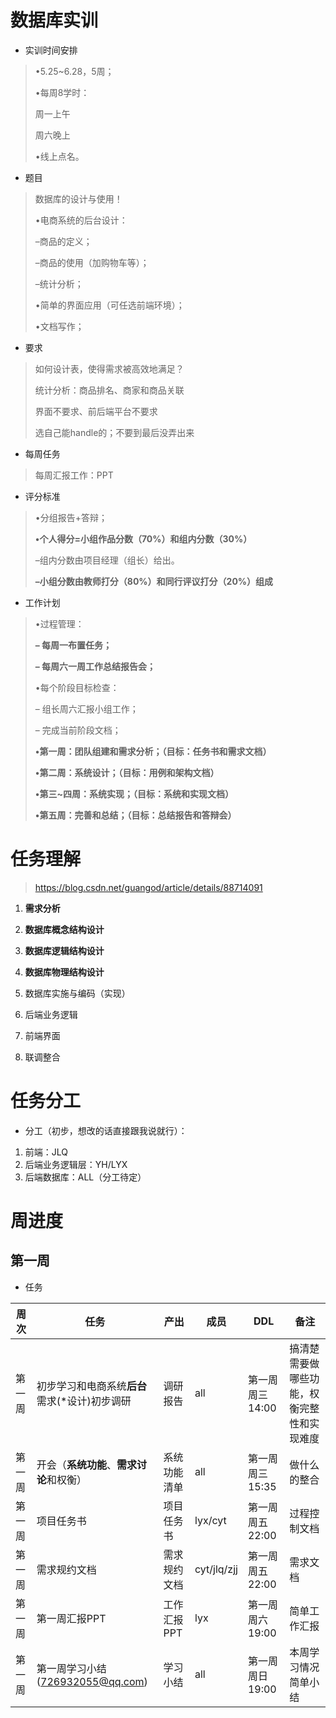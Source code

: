 # 数据库实训

- 实训时间安排

> •5.25~6.28，5周；
>
> •每周8学时：
>
> 周一上午
>
> 周六晚上
>
> •线上点名。

- 题目

> 数据库的设计与使用！
>
> •电商系统的后台设计：
>
> –商品的定义；
>
> –商品的使用（加购物车等）；
>
> –统计分析；
>
> •简单的界面应用（可任选前端环境）；
>
> •文档写作；

- 要求

> 如何设计表，使得需求被高效地满足？
>
> 统计分析：商品排名、商家和商品关联
>
> 界面不要求、前后端平台不要求
>
> 选自己能handle的；不要到最后没弄出来

- 每周任务

> 每周汇报工作：PPT

- 评分标准

> •分组报告+答辩；
>
> **•个人得分=小组作品分数（70%）和组内分数（30%）**
>
> –组内分数由项目经理（组长）给出。
>
> **–小组分数由教师打分（80%）和同行评议打分（20%）组成**

- 工作计划

> •过程管理：
>
> **– 每周一布置任务；**
>
> **– 每周六一周工作总结报告会；**
>
> •每个阶段目标检查：
>
> – 组长周六汇报小组工作；
>
> – 完成当前阶段文档；
>
> **•第一周：团队组建和需求分析；（目标：任务书和需求文档）**
>
> **•第二周：系统设计；（目标：用例和架构文档）**
>
> **•第三~四周：系统实现；（目标：系统和实现文档）**
>
> **•第五周：完善和总结；（目标：总结报告和答辩会）**

# 任务理解

>https://blog.csdn.net/guangod/article/details/88714091

1. **需求分析**

2. **数据库概念结构设计**

3. **数据库逻辑结构设计**

4. **数据库物理结构设计**

5. 数据库实施与编码（实现）

6. 后端业务逻辑
7. 前端界面
8. 联调整合



# 任务分工

- 分工（初步，想改的话直接跟我说就行）：

1. 前端：JLQ
2. 后端业务逻辑层：YH/LYX
3. 后端数据库：ALL（分工待定）



# 周进度

## 第一周

- 任务

| 周次   | 任务                                          | 产出         | 成员        | DDL             | 备注                                       |
| ------ | --------------------------------------------- | ------------ | ----------- | --------------- | ------------------------------------------ |
| 第一周 | 初步学习和电商系统**后台**需求(*设计)初步调研 | 调研报告     | all         | 第一周周三14:00 | 搞清楚需要做哪些功能，权衡完整性和实现难度 |
| 第一周 | 开会（**系统功能**、**需求讨论**和权衡）      | 系统功能清单 | all         | 第一周周三15:35 | 做什么的整合                               |
| 第一周 | 项目任务书                                    | 项目任务书   | lyx/cyt     | 第一周周五22:00 | 过程控制文档                               |
| 第一周 | 需求规约文档                                  | 需求规约文档 | cyt/jlq/zjj | 第一周周五22:00 | 需求文档                                   |
| 第一周 | 第一周汇报PPT                                 | 工作汇报PPT  | lyx         | 第一周周六19:00 | 简单工作汇报                               |
| 第一周 | 第一周学习小结(726932055@qq.com)              | 学习小结     | all         | 第一周周日19:00 | 本周学习情况简单小结                       |

